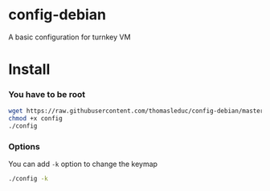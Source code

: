 config-debian
=============

A basic configuration for turnkey VM

# Install

### You have to be root

```bash
wget https://raw.githubusercontent.com/thomasleduc/config-debian/master/config
chmod +x config
./config
```

### Options

You can add ```-k``` option to change the keymap
```bash
./config -k
```
